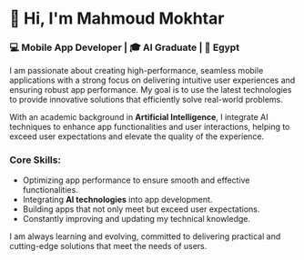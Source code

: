 # 👋 Hi, I'm Mahmoud Mokhtar  
### 💻 **Mobile App Developer** | 🎓 **AI Graduate** | 📍 **Egypt**

I am passionate about creating high-performance, seamless mobile applications with a strong focus on delivering intuitive user experiences and ensuring robust app performance. My goal is to use the latest technologies to provide innovative solutions that efficiently solve real-world problems.

With an academic background in **Artificial Intelligence**, I integrate AI techniques to enhance app functionalities and user interactions, helping to exceed user expectations and elevate the quality of the experience.

### Core Skills:
- Optimizing app performance to ensure smooth and effective functionalities.
- Integrating **AI technologies** into app development.
- Building apps that not only meet but exceed user expectations.
- Constantly improving and updating my technical knowledge.

I am always learning and evolving, committed to delivering practical and cutting-edge solutions that meet the needs of users.

